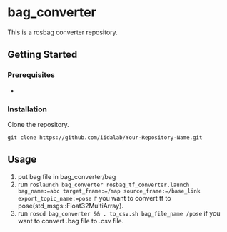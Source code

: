 <!-- リポジトリ名と説明 -->
# bag_converter

This is a rosbag converter repository.

## Getting Started

<!-- 開発環境 -->
### Prerequisites

  * 

<!-- インストール方法 -->
### Installation

Clone the repository.

```
git clone https://github.com/iidalab/Your-Repository-Name.git
```

<!-- 使用方法 -->
## Usage
  1. put bag file in bag_converter/bag
  2. run `roslaunch bag_converter rosbag_tf_converter.launch bag_name:=abc target_frame:=/map source_frame:=/base_link export_topic_name:=pose` if you want to convert tf to pose(std_msgs::Float32MultiArray).
  3. run `roscd bag_converter && . to_csv.sh bag_file_name /pose` if you want to convert .bag file to .csv file.





<!---
  以下はサンプルです．



# Template-README

This README file is merely one of the samples provided. While using this as a reference, please make necessary adjustments individually. For instance, please modify the versions of Python and OpenCV mentioned in "Prerequisites" to match your development environment. The sections that should be modified include the repository name, description, "Prerequisites," "Installation," "Usage," and "Contact." "Contributing" and "License" may seldom require alterations. Additionally, it might be advisable to remove the comments. If you have any uncertainties, please refer to past repositories for guidance. Wishing you a productive research journey ahead.

## Getting Started

### Prerequisites

  * Python 3.11.5
  * OpenCV 4.8.0

### Installation

Clone the repository.

```bash
git clone https://github.com/iidalab/TomatoDetector-for-Mobile.git
```

## Usage

  1. Run the code with `python3 main.py`

## Contributing

We welcome contributions from the team to enhance the project. To contribute,  follow the instructions of the project manager.

## License

This project is proprietary and confidential, intended for internal use by the team. Unauthorized copying, reproduction, or distribution of the code is strictly prohibited.

## Contact

For questions or feedback, please contact:

  - Taro Kosen (April 2023 - Present)
  - Hanako Kosen (April 2023 - March 2024)
  
-->